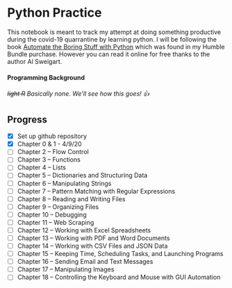 # Python Practice
This notebook is meant to track my attempt at doing something productive during the covid-19 quarrantine by learning python. I will be following the book [Automate the Boring Stuff with Python](https://automatetheboringstuff.com/#toc) which was found in my Humble Bundle purchase. However you can read it online for free thanks to the author Al Sweigart. 

#### Programming Background
###### ~~light R~~ Basically none. We'll see how this goes! :+1:

## Progress

- [x] Set up github repository
- [x] Chapter 0 & 1 - 4/9/20
- [ ] Chapter 2 – Flow Control
- [ ] Chapter 3 – Functions
- [ ] Chapter 4 – Lists
- [ ] Chapter 5 – Dictionaries and Structuring Data
- [ ] Chapter 6 – Manipulating Strings
- [ ] Chapter 7 – Pattern Matching with Regular Expressions
- [ ] Chapter 8 – Reading and Writing Files
- [ ] Chapter 9 – Organizing Files
- [ ] Chapter 10 – Debugging
- [ ] Chapter 11 – Web Scraping
- [ ] Chapter 12 – Working with Excel Spreadsheets
- [ ] Chapter 13 – Working with PDF and Word Documents
- [ ] Chapter 14 – Working with CSV Files and JSON Data
- [ ] Chapter 15 – Keeping Time, Scheduling Tasks, and Launching Programs
- [ ] Chapter 16 – Sending Email and Text Messages
- [ ] Chapter 17 – Manipulating Images
- [ ] Chapter 18 – Controlling the Keyboard and Mouse with GUI Automation
